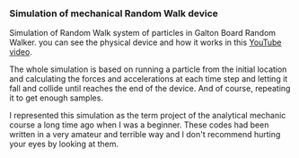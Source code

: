 ### Simulation of mechanical Random Walk device

Simulation of Random Walk system of particles in Galton Board Random Walker.
you can see the physical device and how it works in this [YouTube video](https://www.youtube.com/watch?v=9xUBhhM4vbM).

The whole simulation is based on running a particle from the initial location and calculating the forces and accelerations at each time step and letting it fall and collide until reaches the end of the device. And of course, repeating it to get enough samples.

I represented this simulation as the term project of the analytical mechanic course a long time ago when I was a beginner. These codes had been written in a very amateur and terrible way and I don't recommend hurting your eyes by looking at them.
